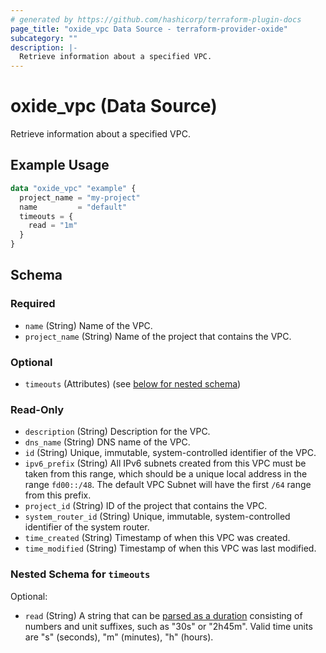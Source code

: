 ```yaml
---
# generated by https://github.com/hashicorp/terraform-plugin-docs
page_title: "oxide_vpc Data Source - terraform-provider-oxide"
subcategory: ""
description: |-
  Retrieve information about a specified VPC.
---
```


# oxide_vpc (Data Source)

Retrieve information about a specified VPC.

## Example Usage

```terraform
data "oxide_vpc" "example" {
  project_name = "my-project"
  name         = "default"
  timeouts = {
    read = "1m"
  }
}
```

<!-- schema generated by tfplugindocs -->
## Schema

### Required

- `name` (String) Name of the VPC.
- `project_name` (String) Name of the project that contains the VPC.

### Optional

- `timeouts` (Attributes) (see [below for nested schema](#nestedatt--timeouts))

### Read-Only

- `description` (String) Description for the VPC.
- `dns_name` (String) DNS name of the VPC.
- `id` (String) Unique, immutable, system-controlled identifier of the VPC.
- `ipv6_prefix` (String) All IPv6 subnets created from this VPC must be taken from this range, which should be a unique local address in the range `fd00::/48`. The default VPC Subnet will have the first `/64` range from this prefix.
- `project_id` (String) ID of the project that contains the VPC.
- `system_router_id` (String) Unique, immutable, system-controlled identifier of the system router.
- `time_created` (String) Timestamp of when this VPC was created.
- `time_modified` (String) Timestamp of when this VPC was last modified.

<a id="nestedatt--timeouts"></a>
### Nested Schema for `timeouts`

Optional:

- `read` (String) A string that can be [parsed as a duration](https://pkg.go.dev/time#ParseDuration) consisting of numbers and unit suffixes, such as "30s" or "2h45m". Valid time units are "s" (seconds), "m" (minutes), "h" (hours).
